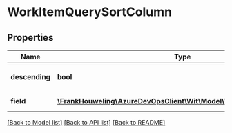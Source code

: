 # WorkItemQuerySortColumn

## Properties
Name | Type | Description | Notes
------------ | ------------- | ------------- | -------------
**descending** | **bool** | The direction to sort by. | [optional] 
**field** | [**\FrankHouweling\AzureDevOpsClient\Wit\Model\WorkItemFieldReference**](WorkItemFieldReference.md) | A work item field. | [optional] 

[[Back to Model list]](../README.md#documentation-for-models) [[Back to API list]](../README.md#documentation-for-api-endpoints) [[Back to README]](../README.md)


